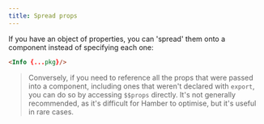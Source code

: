 ```yaml
---
title: Spread props
---
```


If you have an object of properties, you can 'spread' them onto a component instead of specifying each one:

```html
<Info {...pkg}/>
```

> Conversely, if you need to reference all the props that were passed into a component, including ones that weren't declared with `export`, you can do so by accessing `$$props` directly. It's not generally recommended, as it's difficult for Hamber to optimise, but it's useful in rare cases.
